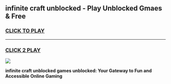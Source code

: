 
## infinite craft unblocked - Play Unblocked Gmaes & Free
<h3>
<a href="https://news.freeplayer.one?title=infinite_craft_unblocked&ref=16F">CLICK TO PLAY</a></h3>
<hr>

<h3>
<a href="https://news.freeplayer.one?title=infinite_craft_unblocked&ref=16F">CLICK 2 PLAY</a>
  
</h3>

<a href="https://news.freeplayer.one?title=infinite_craft_unblocked&ref=16F/"><img src="https://clearcache.store/games.png"></a>


**infinite craft unblocked games unblocked: Your Gateway to Fun and Accessible Online Gaming**
